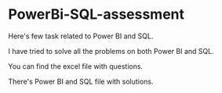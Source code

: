 # PowerBi-SQL-assessment
Here's few task related to Power BI and SQL.

I have tried to solve all the problems on both Power BI and SQL.

You can find the excel file with questions.

There's Power BI and SQL file with solutions.
